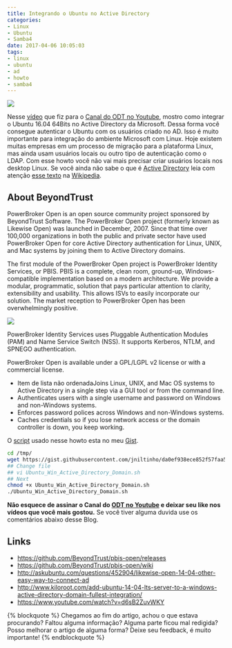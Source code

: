 ```yaml
---
title: Integrando o Ubuntu no Active Directory
categories:
- Linux
- Ubuntu
- Samba4
date: 2017-04-06 10:05:03
tags:
- linux
- ubuntu
- ad
- howto
- samba4
---
```


[![](/images/linux_on_active_directory.jpg)](https://www.youtube.com/watch?v=d6sB2ZuvWKY)

Nesse [vídeo](https://www.youtube.com/watch?v=d6sB2ZuvWKY) que fiz para o [Canal do ODT no Youtube](https://goo.gl/3xQopO), mostro como integrar o Ubuntu 16.04 64Bits no Active Directory da Microsoft.
Dessa forma você consegue autenticar o Ubuntu com os usuários criado no AD. Isso é muito importante para integração do ambiente Microsoft com Linux.
Hoje existem muitas empresas em um processo de migração para a plataforma Linux, mas ainda usam usuários locais ou outro tipo de autenticação como o LDAP. Com esse howto você não vai mais precisar criar usuários locais nos desktop Linux.
Se você ainda não sabe o que é [Active Directory](https://pt.wikipedia.org/wiki/Active_Directory) leia com atenção [esse texto](https://pt.wikipedia.org/wiki/Active_Directory) na [Wikipedia](https://wikipedia.org).
<!-- more -->

## About BeyondTrust

PowerBroker Open is an open source community project sponsored by BeyondTrust Software. The PowerBroker Open project (formerly known as Likewise Open) was launched in December, 2007. Since that time over 100,000 organizations in both the public and private sector have used PowerBroker Open for core Active Directory authentication for Linux, UNIX, and Mac systems by joining them to Active Directory domains.

The first module of the PowerBroker Open project is PowerBroker Identity Services, or PBIS. PBIS is a complete, clean room, ground-up, Windows-compatible implementation based on a modern architecture. We provide a modular, programmatic, solution that pays particular attention to clarity, extensibility and usability. This allows ISVs to easily incorporate our solution. The market reception to PowerBroker Open has been overwhelmingly positive.

![](/images/beyondtrust_logo.png)

PowerBroker Identity Services uses Pluggable Authentication Modules (PAM) and Name Service Switch (NSS). It supports Kerberos, NTLM, and SPNEGO authentication.

PowerBroker Open is available under a GPL/LGPL v2 license or with a commercial license.


  * Item de lista não ordenadaJoins Linux, UNIX, and Mac OS systems to Active Directory in a single step via a GUI tool or from the command line.
  * Authenticates users with a single username and password on Windows and non-Windows systems.
  * Enforces password polices across Windows and non-Windows systems.
  * Caches credentials so if you lose network access or the domain controller is down, you keep working.



O [script](https://gist.github.com/jniltinho/da0ef938ece852f57faa502c788a82a4) usado nesse howto esta no meu [Gist](https://gist.github.com/jniltinho/).

```bash
cd /tmp/
wget https://gist.githubusercontent.com/jniltinho/da0ef938ece852f57faa502c788a82a4/raw/33a63e02e0b330afbfb2f39077885bc85584660d/Ubuntu_Win_Active_Directory_Domain.sh
## Change file
## vi Ubuntu_Win_Active_Directory_Domain.sh
## Next
chmod +x Ubuntu_Win_Active_Directory_Domain.sh
./Ubuntu_Win_Active_Directory_Domain.sh
```

**Não esquece de assinar o Canal do [ODT no Youtube](https://goo.gl/3xQopO) e deixar seu like nos vídeos que você mais gostou.**
Se você tiver alguma duvida use os comentários abaixo desse Blog.



## Links

  * https://github.com/BeyondTrust/pbis-open/releases
  * https://github.com/BeyondTrust/pbis-open/wiki
  * http://askubuntu.com/questions/452904/likewise-open-14-04-other-easy-way-to-connect-ad
  * http://www.kiloroot.com/add-ubuntu-14-04-lts-server-to-a-windows-active-directory-domain-fullest-integration/
  * https://www.youtube.com/watch?v=d6sB2ZuvWKY

{% blockquote %}
Chegamos ao fim do artigo, achou o que estava procurando?
Faltou alguma informação?
Alguma parte ficou mal redigida?
Posso melhorar o artigo de alguma forma? Deixe seu feedback, é muito importante!
{% endblockquote %}
